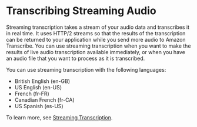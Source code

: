 # Transcribing Streaming Audio<a name="how-streaming-transcription"></a>

Streaming transcription takes a stream of your audio data and transcribes it in real time\. It uses HTTP/2 streams so that the results of the transcription can be returned to your application while you send more audio to Amazon Transcribe\. You can use streaming transcription when you want to make the results of live audio transcription available immediately, or when you have an audio file that you want to process as it is transcribed\.

You can use streaming transcription with the following languages:
+ British English \(en\-GB\)
+ US English \(en\-US\)
+ French \(fr\-FR\)
+ Canadian French \(fr\-CA\)
+ US Spanish \(es\-US\)

To learn more, see [Streaming Transcription](streaming.md)\.